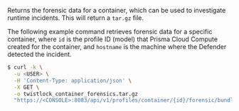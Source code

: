 Returns the forensic data for a container, which can be used to investigate runtime incidents.
This will return a `tar.gz` file.

The following example command retrieves forensic data for a specific container, where `id` is the profile ID (model) that Prisma Cloud Compute created for the container, and `hostname` is the machine where the Defender detected the incident.

```bash
$ curl -k \
  -u <USER> \
  -H 'Content-Type: application/json' \
  -X GET \
  -o twistlock_container_forensics.tar.gz
  "https://<CONSOLE>:8083/api/v1/profiles/container/{id}/forensic/bundle?hostname={hostname}"
```
